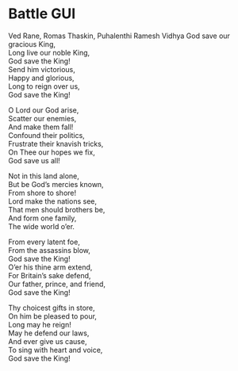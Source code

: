 # Battle GUI
Ved Rane, Romas Thaskin, Puhalenthi Ramesh Vidhya
God save our gracious King,<br>
Long live our noble King,<br>
God save the King!<br>
Send him victorious,<br>
Happy and glorious,<br>
Long to reign over us,<br>
God save the King!<br>

O Lord our God arise,<br>
Scatter our enemies,<br>
And make them fall!<br>
Confound their politics,<br>
Frustrate their knavish tricks,<br>
On Thee our hopes we fix,<br>
God save us all!<br>

Not in this land alone,<br>
But be God’s mercies known,<br>
From shore to shore!<br>
Lord make the nations see,<br>
That men should brothers be,<br>
And form one family,<br>
The wide world o’er.<br>

From every latent foe,<br>
From the assassins blow,<br>
God save the King!<br>
O’er his thine arm extend,<br>
For Britain’s sake defend,<br>
Our father, prince, and friend,<br>
God save the King!<br>

Thy choicest gifts in store,<br>
On him be pleased to pour,<br>
Long may he reign!<br>
May he defend our laws,<br>
And ever give us cause,<br>
To sing with heart and voice,<br>
God save the King!<br>
